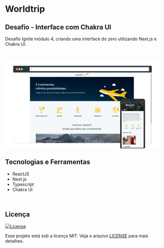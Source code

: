 # Worldtrip

## Desafio - Interface com Chakra UI

<p>
  Desafio Ignite módulo 4, criando uma interface do zero utilizando Next.js e Chakra UI.
</p>

<br/>

<p align="center">
  <img src=".github/print.png" alt="worldtrip">
</p>

## Tecnologias e Ferramentas

- ReactJS
- Next.js
- Typescript
- Chakra UI

<br>

## Licença
<a href="https://opensource.org/licenses/MIT">
  <img alt="License" src="https://img.shields.io/badge/license-MIT-04D361?style=flat-square">
</a>

<br>

Esse projeto está sob a licença MIT. Veja o arquivo [LICENSE](/LICENSE) para mais detalhes.
